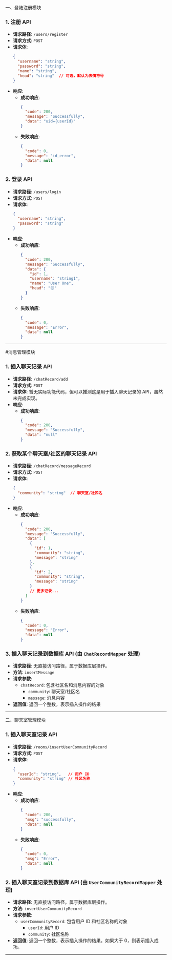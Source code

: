 一、登陆注册模块
### 1. **注册 API**
- **请求路径**: `/users/register`
- **请求方式**: `POST`
- **请求体**:
  ```json
  {
    "username": "string",
    "password": "string",
    "name": "string",
    "head": "string"  // 可选，默认为表情符号
  }
  ```
- **响应**:
    - **成功响应**:
      ```json
      {
        "code": 200,
        "message": "Successfully",
        "data": "uid={userId}"
      }
      ```
    - **失败响应**:
      ```json
      {
        "code": 0,
        "message": "id_error",
        "data": null
      }
      ```

### 2. **登录 API**
- **请求路径**: `/users/login`
- **请求方式**: `POST`
- **请求体**:
  ```json
  {
    "username": "string",
    "password": "string"
  }
  ```
- **响应**:
    - **成功响应**:
      ```json
      {
        "code": 200,
        "message": "Successfully",
        "data": {
          "id": 1,
          "username": "string1",
          "name": "User One",
          "head": "😊"
        }
      }
      ```
    - **失败响应**:
      ```json
      {
        "code": 0,
        "message": "Error",
        "data": null
      }
      ```

---



#消息管理模块
### 1. **插入聊天记录 API**
- **请求路径**: `/chatRecord/add`
- **请求方式**: `POST`
- **请求体**: 暂无实际功能代码，但可以推测这是用于插入聊天记录的 API，虽然未完成实现。
- **响应**:
    - **成功响应**:
      ```json
      {
        "code": 200,
        "message": "Successfully",
        "data": "null"
      }
      ```

### 2. **获取某个聊天室/社区的聊天记录 API**
- **请求路径**: `/chatRecord/messageRecord`
- **请求方式**: `POST`
- **请求体**:
  ```json
  {
    "community": "string"  // 聊天室/社区名
  }
  ```
- **响应**:
    - **成功响应**:
      ```json
      {
        "code": 200,
        "message": "Successfully",
        "data": [
          {
            "id": 1,
            "community": "string",
            "message": "string"
          },
          {
            "id": 2,
            "community": "string",
            "message": "string"
          }
          // 更多记录...
        ]
      }
      ```
    - **失败响应**:
      ```json
      {
        "code": 0,
        "message": "Error",
        "data": null
      }
      ```

### 3. **插入聊天记录到数据库 API** (由 `ChatRecordMapper` 处理)
- **请求路径**: 无直接访问路径，属于数据库层操作。
- **方法**: `insertMessage`
- **请求参数**:
    - `chatRecord`: 包含社区名和消息内容的对象
        - `community`: 聊天室/社区名
        - `message`: 消息内容
- **返回值**: 返回一个整数，表示插入操作的结果

---



二、聊天室管理模块
### 1. **插入聊天室记录 API**
- **请求路径**: `/rooms/insertUserCommunityRecord`
- **请求方式**: `POST`
- **请求体**:
  ```json
  {
    "userId": "string",   // 用户 ID
    "community": "string" // 社区名称
  }
  ```
- **响应**:
    - **成功响应**:
      ```json
      {
        "code": 200,
        "msg": "successfully",
        "data": null
      }
      ```
    - **失败响应**:
      ```json
      {
        "code": 0,
        "msg": "Error",
        "data": null
      }
      ```

### 2. **插入聊天室记录到数据库 API** (由 `UserCommunityRecordMapper` 处理)
- **请求路径**: 无直接访问路径，属于数据库层操作。
- **方法**: `insertUserCommunityRecord`
- **请求参数**:
    - `userCommunityRecord`: 包含用户 ID 和社区名称的对象
        - `userId`: 用户 ID
        - `community`: 社区名称
- **返回值**: 返回一个整数，表示插入操作的结果。如果大于 0，则表示插入成功。

---